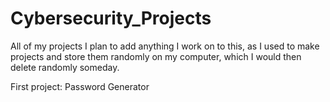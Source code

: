 # Cybersecurity_Projects
All of my projects
I plan to add anything I work on to this, as I used to make projects and store them randomly on my computer, which I would then delete randomly someday. 


First project: Password Generator
